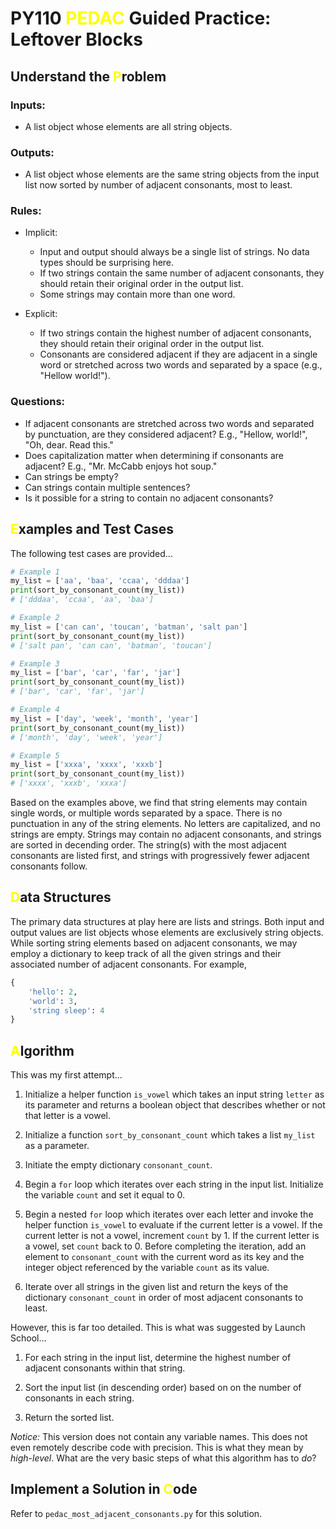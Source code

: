 # PY110 <span style="color:yellow">PEDAC</span> Guided Practice: Leftover Blocks

## Understand the <span style="color:yellow">P</span>roblem
### Inputs:
* A list object whose elements are all string objects.

### Outputs:
* A list object whose elements are the same string objects from the input list now sorted by number of adjacent consonants, most to least.

### Rules:
* Implicit:
    * Input and output should always be a single list of strings. No data types should be surprising here.
    * If two strings contain the same number of adjacent consonants, they should retain their original order in the output list.
    * Some strings may contain more than one word. 

* Explicit:
    * If two strings contain the highest number of adjacent consonants, they should retain their original order in the output list.
    * Consonants are considered adjacent if they are adjacent in a single word or stretched across two words and separated by a space (e.g., "Hellow world!").

### Questions:
* If adjacent consonants are stretched across two words and separated by punctuation, are they considered adjacent? E.g., "Hellow, world!", "Oh, dear. Read this."
* Does capitalization matter when determining if consonants are adjacent? E.g., "Mr. McCabb enjoys hot soup."
* Can strings be empty?
* Can strings contain multiple sentences?
* Is it possible for a string to contain no adjacent consonants?

## <span style="color:yellow">E</span>xamples and Test Cases
The following test cases are provided...

```python
# Example 1
my_list = ['aa', 'baa', 'ccaa', 'dddaa'] 
print(sort_by_consonant_count(my_list)) 
# ['dddaa', 'ccaa', 'aa', 'baa']

# Example 2
my_list = ['can can', 'toucan', 'batman', 'salt pan'] 
print(sort_by_consonant_count(my_list))
# ['salt pan', 'can can', 'batman', 'toucan']

# Example 3
my_list = ['bar', 'car', 'far', 'jar'] 
print(sort_by_consonant_count(my_list)) 
# ['bar', 'car', 'far', 'jar']

# Example 4
my_list = ['day', 'week', 'month', 'year'] 
print(sort_by_consonant_count(my_list))
# ['month', 'day', 'week', 'year']

# Example 5
my_list = ['xxxa', 'xxxx', 'xxxb'] 
print(sort_by_consonant_count(my_list)) 
# ['xxxx', 'xxxb', 'xxxa']
```

Based on the examples above, we find that string elements may contain single words, or multiple words separated by a space. There is no punctuation in any of the string elements. No letters are capitalized, and no strings are empty. Strings may contain no adjacent consonants, and strings are sorted in decending order. The string(s) with the most adjacent consonants are listed first, and strings with progressively fewer adjacent consonants follow.

## <span style="color:yellow">D</span>ata Structures
The primary data structures at play here are lists and strings. Both input and output values are list objects whose elements are exclusively string objects. While sorting string elements based on adjacent consonants, we may employ a dictionary to keep track of all the given strings and their associated number of adjacent consonants. For example, 

```python
{
    'hello': 2,
    'world': 3,
    'string sleep': 4
}
```

## <span style="color:yellow">A</span>lgorithm

This was my first attempt...

1. Initialize a helper function `is_vowel` which takes an input string `letter` as its parameter and returns a boolean object that describes whether or not that letter is a vowel.

2. Initialize a function `sort_by_consonant_count` which takes a list `my_list` as a parameter. 

3. Initiate the empty dictionary `consonant_count`. 

4. Begin a `for` loop which iterates over each string in the input list. Initialize the variable `count` and set it equal to 0.

5. Begin a nested `for` loop which iterates over each letter and invoke the helper function `is_vowel` to evaluate if the current letter is a vowel. If the current letter is not a vowel, increment `count` by 1. If the current letter is a vowel, set `count` back to 0. Before completing the iteration, add an element to `consonant_count` with the current word as its key and the integer object referenced by the variable `count` as its value.

6. Iterate over all strings in the given list and return the keys of the dictionary `consonant_count` in order of most adjacent consonants to least.

However, this is far too detailed. This is what was suggested by Launch School...

1. For each string in the input list, determine the highest number of adjacent consonants within that string.

2. Sort the input list (in descending order) based on on the number of consonants in each string.

3. Return the sorted list.

*Notice:* This version does not contain any variable names. This does not even remotely describe code with precision. This is what they mean by *high-level*. What are the very basic steps of what this algorithm has to *do*?


## Implement a Solution in <span style="color:yellow">C</span>ode
Refer to `pedac_most_adjacent_consonants.py` for this solution.